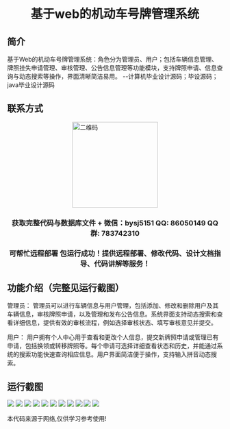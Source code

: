 <p><h1 align="center">基于web的机动车号牌管理系统</h1></p>

## 简介
基于Web的机动车号牌管理系统：角色分为管理员、用户；包括车辆信息管理、牌照挂失申请管理、审核管理、公告信息管理等功能模块，支持牌照申请、信息查询与动态搜索等操作，界面清晰简洁易用。    --计算机毕业设计源码；毕设源码；java毕业设计源码


## 联系方式
<img src="https://bs-1329754181.cos.ap-shanghai.myqcloud.com/wx.jpg" alt="二维码" style="display: block; margin: 0 auto;" width="200px">
<p><h3 align="center">获取完整代码与数据库文件 + 微信：bysj5151 QQ: 86050149 QQ群: 783742310</h3></p>
<p><h3 align="center">可帮忙远程部署 包运行成功！提供远程部署、修改代码、设计文档指导、代码讲解等服务！</h3></p>

## 功能介绍（完整见运行截图）
管理员： 管理员可以进行车辆信息与用户管理，包括添加、修改和删除用户及其车辆信息，审核牌照申请，以及管理和发布公告信息。系统界面支持动态搜索和查看详细信息，提供有效的审核流程，例如选择审核状态、填写审核意见并提交。

用户： 用户拥有个人中心用于查看和更改个人信息，提交新牌照申请或管理已有申请，包括换领或转移牌照等。每个申请可选择详细查看状态和历史，并能通过系统的搜索功能快速查询相应信息。用户界面简洁便于操作，支持输入拼音动态搜索。


## 运行截图
![](https://bs-1329754181.cos.ap-shanghai.myqcloud.com/spring/VehicleLicensePlateManagementSystem/img/001.jpg)
![](https://bs-1329754181.cos.ap-shanghai.myqcloud.com/spring/VehicleLicensePlateManagementSystem/img/002.jpg)
![](https://bs-1329754181.cos.ap-shanghai.myqcloud.com/spring/VehicleLicensePlateManagementSystem/img/003.jpg)
![](https://bs-1329754181.cos.ap-shanghai.myqcloud.com/spring/VehicleLicensePlateManagementSystem/img/004.jpg)
![](https://bs-1329754181.cos.ap-shanghai.myqcloud.com/spring/VehicleLicensePlateManagementSystem/img/005.jpg)
![](https://bs-1329754181.cos.ap-shanghai.myqcloud.com/spring/VehicleLicensePlateManagementSystem/img/006.jpg)
![](https://bs-1329754181.cos.ap-shanghai.myqcloud.com/spring/VehicleLicensePlateManagementSystem/img/007.jpg)
![](https://bs-1329754181.cos.ap-shanghai.myqcloud.com/spring/VehicleLicensePlateManagementSystem/img/008.jpg)
![](https://bs-1329754181.cos.ap-shanghai.myqcloud.com/spring/VehicleLicensePlateManagementSystem/img/009.jpg)
![](https://bs-1329754181.cos.ap-shanghai.myqcloud.com/spring/VehicleLicensePlateManagementSystem/img/010.jpg)
![](https://bs-1329754181.cos.ap-shanghai.myqcloud.com/spring/VehicleLicensePlateManagementSystem/img/011.jpg)

<p>本代码来源于网络,仅供学习参考使用!</p>
